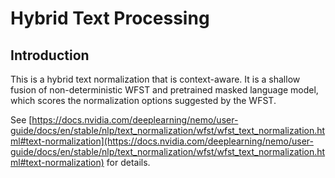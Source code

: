 **Hybrid Text Processing**
==========================

Introduction
------------

This is a hybrid text normalization that is context-aware. It is a shallow fusion of non-deterministic WFST and pretrained masked language model, which scores the normalization options suggested by the WFST.

See [https://docs.nvidia.com/deeplearning/nemo/user-guide/docs/en/stable/nlp/text_normalization/wfst/wfst_text_normalization.html#text-normalization](https://docs.nvidia.com/deeplearning/nemo/user-guide/docs/en/stable/nlp/text_normalization/wfst/wfst_text_normalization.html#text-normalization) for details.